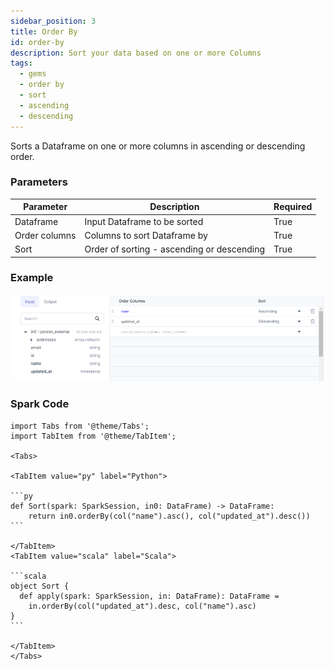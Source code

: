 ```yaml
---
sidebar_position: 3
title: Order By
id: order-by
description: Sort your data based on one or more Columns
tags:
  - gems
  - order by
  - sort
  - ascending
  - descending
---
```


Sorts a Dataframe on one or more columns in ascending or descending order.

### Parameters

| Parameter     | Description                                | Required |
| ------------- | ------------------------------------------ | -------- |
| Dataframe     | Input Dataframe to be sorted               | True     |
| Order columns | Columns to sort Dataframe by               | True     |
| Sort          | Order of sorting - ascending or descending | True     |

### Example

![Example usage of OrderBy](./img/orderby_eg_0.png)

### Spark Code

````mdx-code-block
import Tabs from '@theme/Tabs';
import TabItem from '@theme/TabItem';

<Tabs>

<TabItem value="py" label="Python">

```py
def Sort(spark: SparkSession, in0: DataFrame) -> DataFrame:
    return in0.orderBy(col("name").asc(), col("updated_at").desc())
```

</TabItem>
<TabItem value="scala" label="Scala">

```scala
object Sort {
  def apply(spark: SparkSession, in: DataFrame): DataFrame =
    in.orderBy(col("updated_at").desc, col("name").asc)
}
```

</TabItem>
</Tabs>


````

